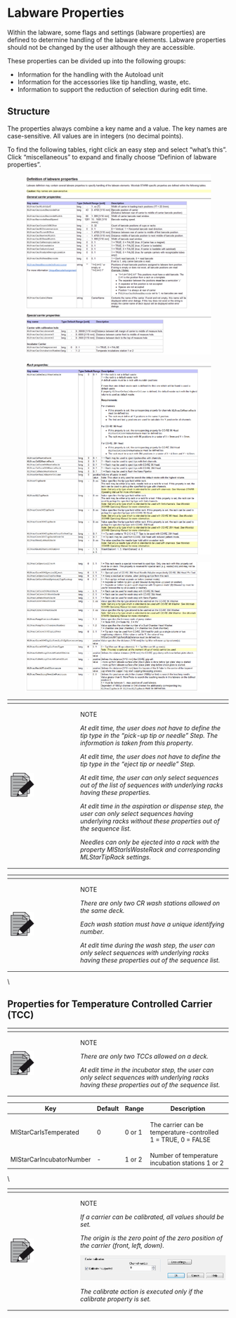 # Labware Properties

Within the labware, some flags and settings (labware properties) are defined to determine handling of the labware elements. Labware properties should not be changed by the user although they are accessible.&#x20;

These properties can be divided up into the following groups:&#x20;

* Information for the handling with the Autoload unit&#x20;
* Information for the accessories like tip handling, waste, etc.
* &#x20;Information to support the reduction of selection during edit time.&#x20;

## Structure&#x20;

The properties always combine a key name and a value. The key names are case-sensitive. All values are in integers (no decimal points).

To find the following tables, right click an easy step and select “what’s this”. Click “miscellaneous” to expand and finally choose “Definion of labware properties”.

<figure><img src="../../.gitbook/assets/image (48) (1) (1).png" alt=""><figcaption></figcaption></figure>

<figure><img src="../../.gitbook/assets/image (49) (1) (1).png" alt=""><figcaption></figcaption></figure>

<figure><img src="../../.gitbook/assets/image (50) (1) (1).png" alt=""><figcaption></figcaption></figure>

<table data-header-hidden><thead><tr><th width="145"></th><th></th></tr></thead><tbody><tr><td><img src="../../.gitbook/assets/image (10) (1) (1) (1) (1) (1) (1) (1) (1) (1) (1) (1) (1) (1).png" alt="" data-size="original"></td><td><p>NOTE</p><p><em>At edit time, the user does not have to define the tip type in the “pick-up tip or needle” Step. The information is taken from this property.</em> </p><p><em>At edit time, the user does not have to define the tip type in the “eject tip or needle” Step.</em> </p><p><em>At edit time, the user can only select sequences out of the list of sequences with underlying racks having these properties.</em> </p><p><em>At edit time in the aspiration or dispense step, the user can only select sequences having underlying racks without these properties out of the sequence list.</em> </p><p><em>Needles can only be ejected into a rack with the property MlStarlsWasteRack and corresponding MLStarTipRack settings.</em> </p></td></tr></tbody></table>

<table data-header-hidden><thead><tr><th width="145"></th><th></th></tr></thead><tbody><tr><td><img src="../../.gitbook/assets/image (10) (1) (1) (1) (1) (1) (1) (1) (1) (1) (1) (1) (1) (1).png" alt="" data-size="original"></td><td><p>NOTE</p><p><em>There are only two CR wash stations allowed on the same deck.</em> </p><p><em>Each wash station must have a unique identifying number.</em> </p><p><em>At edit time during the wash step, the user can only select sequences with underlying racks having these properties out of the sequence list.</em> </p></td></tr></tbody></table>

\


## Properties for Temperature Controlled Carrier (TCC)

<table data-header-hidden><thead><tr><th width="145"></th><th></th></tr></thead><tbody><tr><td><img src="../../.gitbook/assets/image (10) (1) (1) (1) (1) (1) (1) (1) (1) (1) (1) (1) (1) (1).png" alt="" data-size="original"></td><td><p>NOTE</p><p><em>There are only two TCCs allowed on a deck.</em> </p><p><em>At edit time in the incubator step, the user can only select sequences with underlying racks having these properties out of the sequence list.</em> </p></td></tr></tbody></table>



| Key                      | Default | Range  | Description                                                             |
| ------------------------ | ------- | ------ | ----------------------------------------------------------------------- |
| MIStarCarIsTemperated    | 0       | 0 or 1 | <p>The carrier can be temperature-controlled<br>1 = TRUE, 0 = FALSE</p> |
| MIStarCarIncubatorNumber | -       | 1 or 2 | Number of temperature incubation stations 1 or 2                        |

\


<table data-header-hidden><thead><tr><th width="145"></th><th></th></tr></thead><tbody><tr><td><img src="../../.gitbook/assets/image (10) (1) (1) (1) (1) (1) (1) (1) (1) (1) (1) (1) (1) (1).png" alt="" data-size="original"></td><td><p>NOTE</p><p><em>If a carrier can be calibrated, all values should be set.</em> </p><p><em>The origin is the zero point of the zero position of the carrier (front, left, down).</em></p><p><img src="../../.gitbook/assets/image (51) (1) (1).png" alt=""> </p><p><em>The calibrate action is executed only if the calibrate property is set.</em></p></td></tr></tbody></table>
